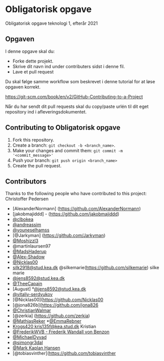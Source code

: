 # Obligatorisk opgave
Obligatorisk opgave teknologi 1, efterår 2021

## Opgaven
I denne opgave skal du:
* Forke dette projekt.
* Skrive dit navn ind under contributers sidst i denne fil.
* Lave et pull request

Du skal følge samme workflow som beskrevet i denne tutorial for at løse opgaven korrekt.

https://git-scm.com/book/en/v2/GitHub-Contributing-to-a-Project

Når du har sendt dit pull requests skal du copy/paste urlén til dit eget repository ind i afleveringsdokumentet.

## Contributing to Obligatorisk opgave

1. Fork this repository.
2. Create a branch: `git checkout -b <branch_name>`.
3. Make your changes and commit them: `git commit -m '<commit_message>'`
4. Push your branch: `git push origin <branch_name>`
5. Create the pull request.


## Contributors
Thanks to the following people who have contributed to this project:
Christoffer Pedersen
* [AlexanderNormann] (https://github.com/AlexanderNormann)
* [jakobmajiddd] - (https://github.com/jakobmajiddd)
* [@clbokea](https://github.com/clbokea)
* [@andreassim](https://github.com/andreassim)
* [@youneselhamss](https://github.com/youneselhamss)
* [@Jarkyman] (https://github.com/Jarkyman)
* [@Moshizzl3](https://github.com/Moshizzl3)
* @martinlaursen97
* [@MadsHaderup](https://github.com/MadsHaderup)
* [@Alex-Shadow](https://github.com/Alex-shadow1005)
* [@Nicklas00](https://github.com/Nicklas00)
* silk2918@stud.kea.dk @silkemarie(https://github.com/silkemarie) silke marie 
* [@jens8592@stud.kea.dk](https://github.com/Jens-k-m-m)
* [@TheeCapain](https://github.com/TheeCapain)
* [August]
*[@jens8592@stud.kea.dk](https://github.com/Jens-k-m-m)
* [@vitaliy-serdyukov](https://github.com/vitaliy-serdyukov)
* [@Nicklas00](https://github.com/Nicklas00
* [@jona826b](https://github.com/jona826
* [@ChristianWalmar](https://github.com/ChristianWalmar)
* [@zerkia] (https://github.com/zerkia)
* [@MathiasReker](https://github.com/MathiasReker)
*[@EmmaRebner](https://github.com/EmmaRebner)
* [Krogs420 kris135f@kea.stud.dk](https://github.com/Krogs420) Kristian
* [@FrederikWVB - Frederik Wandall von Benzon](https://github.com/FrederikWVB)
* [@MichaelDyvad](https://github.com/MichaelDyvad)
* [@simongr3dal](https://github.com/simongr3dal)
* [@Mark Kaplan Hansen](https://github.com/BenAtic-KEA)
* [@tobiasvinther](https://github.com/tobiasvinther
